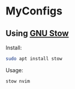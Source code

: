 # MyConfigs

## Using [GNU Stow](https://www.gnu.org/software/stow/)

Install:

```bash
sudo apt install stow
```

Usage:

```bash
stow nvim
```
